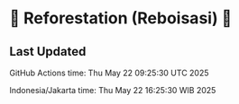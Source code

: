 
# 🌳 Reforestation (Reboisasi) 🌲

## Last Updated

GitHub Actions time: Thu May 22 09:25:30 UTC 2025

Indonesia/Jakarta time: Thu May 22 16:25:30 WIB 2025
